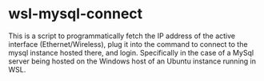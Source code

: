 # wsl-mysql-connect
This is a script to programmatically fetch the IP address of the active interface (Ethernet/Wireless), plug it into the command to connect to the mysql instance hosted there, and login.  Specifically in the case of a MySql server being hosted on the Windows host of an Ubuntu instance running in WSL. 
